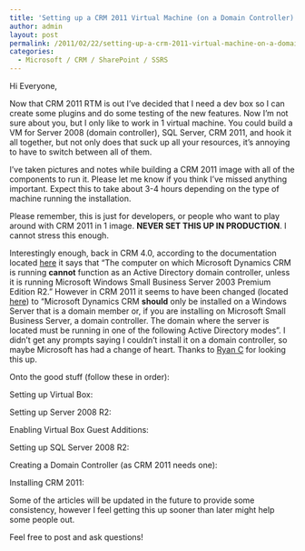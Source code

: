 ```yaml
---
title: 'Setting up a CRM 2011 Virtual Machine (on a Domain Controller) - Part 1/2'
author: admin
layout: post
permalink: /2011/02/22/setting-up-a-crm-2011-virtual-machine-on-a-domain-controller/
categories:
  - Microsoft / CRM / SharePoint / SSRS
---
```



Hi Everyone,

Now that CRM 2011 RTM is out I’ve decided that I need a dev box so I can create some plugins and do some testing of the new features. Now I’m not sure about you, but I only like to work in 1 virtual machine. You could build a VM for Server 2008 (domain controller), SQL Server, CRM 2011, and hook it all together, but not only does that suck up all your resources, it’s annoying to have to switch between all of them.

I’ve taken pictures and notes while building a CRM 2011 image with all of the components to run it. Please let me know if you think I’ve missed anything important. Expect this to take about 3-4 hours depending on the type of machine running the installation.

Please remember, this is just for developers, or people who want to play around with CRM 2011 in 1 image. **NEVER SET THIS UP IN PRODUCTION**. I cannot stress this enough.

Interestingly enough, back in CRM 4.0, according to the documentation located [here][1] it says that “The computer on which Microsoft Dynamics CRM is running **cannot** function as an Active Directory domain controller, unless it is running Microsoft Windows Small Business Server 2003 Premium Edition R2.” However in CRM 2011 it seems to have been changed (located [here][2]) to “Microsoft Dynamics CRM **should** only be installed on a Windows Server that is a domain member or, if you are installing on Microsoft Small Business Server, a domain controller. The domain where the server is located must be running in one of the following Active Directory modes”. I didn’t get any prompts saying I couldn’t install it on a domain controller, so maybe Microsoft has had a change of heart. Thanks to [Ryan C][3] for looking this up.

 [1]: http://msdn.microsoft.com/en-us/library/dd979168.aspx
 [2]: http://technet.microsoft.com/en-us/library/gg554883(d=lightweight).aspx
 [3]: http://prodynamicscrm.com/

Onto the good stuff (follow these in order):

Setting up Virtual Box:  


Setting up Server 2008 R2:  


Enabling Virtual Box Guest Additions:  


Setting up SQL Server 2008 R2:  


Creating a Domain Controller (as CRM 2011 needs one):  


Installing CRM 2011:  


Some of the articles will be updated in the future to provide some consistency, however I feel getting this up sooner than later might help some people out.

Feel free to post and ask questions!